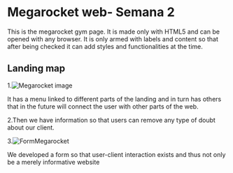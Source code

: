 # Megarocket web- Semana 2
This is the megarocket gym page. It is made only with HTML5 and can be opened with any browser. It is only armed with labels and content so that after being checked it can add styles and functionalities at the time.


## Landing map
1.![Megarocket image](https://user-images.githubusercontent.com/70290650/228388620-ab9f9a68-c920-426a-925a-24d2bd4ca341.png)  

It has a menu linked to different parts of the landing and in turn has others that in the future will connect the user with other parts of the web.

2.Then we have information so that users can remove any type of doubt about our client.

3.![FormMegarocket](https://user-images.githubusercontent.com/70290650/228389552-8ac8089c-6ca7-493e-a05a-7c2dba920772.png)

We developed a form so that user-client interaction exists and thus not only be a merely informative website